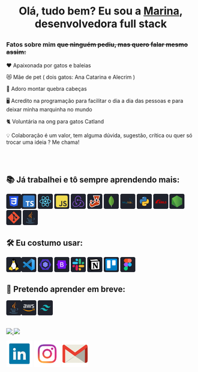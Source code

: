 <h1 align="center">
  <p>
    Olá, tudo bem? Eu sou a <a href="https://www.linkedin.com/in/marina-alane/">Marina</a>, desenvolvedora full stack
  </p>
</h1>

   ### Fatos sobre mim <S>que ninguém pediu, mas quero falar mesmo assim:</S>

   :heart: Apaixonada por gatos e baleias

  :heart_eyes_cat:   Mãe de pet ( dois gatos: Ana Catarina e Alecrim )

  :jigsaw:  Adoro montar quebra cabeças
  
  🖥️    Acredito na programação para facilitar o dia a dia das pessoas e para deixar minha marquinha no mundo

  🐈    Voluntária na ong para gatos Catland

  💡    Colaboração é um valor, tem alguma dúvida, sugestão, crítica ou quer só trocar uma ideia ? Me chama!

 </div>

<br />
<br />

 ## 📚 Já trabalhei e tô sempre aprendendo mais:
<img alt="CSS" height="40" width="40" src="https://github.com/gui-bus/TechIcons/blob/main/Dark/CSS.svg"><img alt="Typescript" height="40" width="40" src="https://github.com/gui-bus/TechIcons/blob/main/Dark/Typescript.svg">
<img alt="React" height="40" width="40" src="https://github.com/gui-bus/TechIcons/blob/main/Dark/React.svg">
<img alt="Javascript" height="40" width="40" src="https://github.com/gui-bus/TechIcons/blob/main/Dark/Javascript.svg">
<img alt="Redux" height="40" width="40" src="https://github.com/gui-bus/TechIcons/blob/main/Dark/Redux.svg">
<img alt="Jest" height="40" width="40" src="https://github.com/gui-bus/TechIcons/blob/main/Dark/Jest.svg">
<img alt="MongoDB" height="40" width="40" src="https://github.com/gui-bus/TechIcons/blob/main/Dark/MongoDB.svg">
<img alt="MySQL" height="40" width="40" src="https://github.com/gui-bus/TechIcons/blob/main/Dark/MySQL.svg">
<img alt="Python" height="40" width="40" src="https://github.com/gui-bus/TechIcons/blob/main/Dark/Python.svg">
<img alt="Rails" height="40" width="40" src="https://github.com/gui-bus/TechIcons/blob/main/Dark/Rails.svg">
<img alt="NodeJS" height="40" width="40" src="https://github.com/gui-bus/TechIcons/blob/main/Dark/NodeJS.svg">
<img alt="GIT" height="40" width="40" src="https://github.com/gui-bus/TechIcons/blob/main/Dark/GIT.svg">
<img alt="Docker" height="40" width="40" src="https://github.com/gui-bus/TechIcons/blob/main/Dark/Java.svg">


## 🛠️ Eu costumo usar:
<img alt="Linux" height="40" width="40" src="https://github.com/gui-bus/TechIcons/blob/main/Dark/Linux.svg"><img alt="VSCode" height="40" width="40" src="https://github.com/gui-bus/TechIcons/blob/main/Dark/VSCode.svg">
<img alt="ESLint" height="40" width="40" src="https://github.com/gui-bus/TechIcons/blob/main/Dark/ESLint.svg">
<img alt="Bootstrap" height="40" width="40" src="https://github.com/gui-bus/TechIcons/blob/main/Dark/Bootstrap.svg">
<img alt="Slack" height="40" width="40" src="https://github.com/gui-bus/TechIcons/blob/main/Dark/Slack.svg">
<img alt="Notion" height="40" width="40" src="https://github.com/gui-bus/TechIcons/blob/main/Dark/Notion.svg">
<img alt="Trello" height="40" width="40" src="https://github.com/gui-bus/TechIcons/blob/main/Dark/Trello.svg">
<img alt="Figma" height="40" width="40" src="https://github.com/gui-bus/TechIcons/blob/main/Dark/Figma.svg">


## 📖 Pretendo aprender em breve:
<img alt="Java" height="40" width="40" src="https://github.com/gui-bus/TechIcons/blob/main/Dark/Java.svg"><img alt="AWS" height="40" width="40" src="https://github.com/gui-bus/TechIcons/blob/main/Dark/AWS.svg">
<img alt="TailwindCSS" height="40" width="40" src="https://github.com/gui-bus/TechIcons/blob/main/Dark/TailwindCSS.svg">




<br />


<div>
<a href="https://github.com/MarinaAlane">
<img loading="lazy" height="180em" src="https://github-readme-stats.vercel.app/api/top-langs/?username=MarinaAlane&layout=compact&langs_count=7&theme=dracula"/>
<img loading="lazy" height="180em" src="https://github-readme-stats.vercel.app/api?username=MarinaAlane&show_icons=true&theme=dracula&include_all_commits=true&count_private=true"/>
</div>

[![LinkedIn](linkedin1.png)](https://www.linkedin.com/in/marina-alane/)
[![Instagram](instagram.png)](https://www.instagram.com/alanemarina/)
[![Mail](mail.png)](mailto:marinaalane17@gmail.com)


